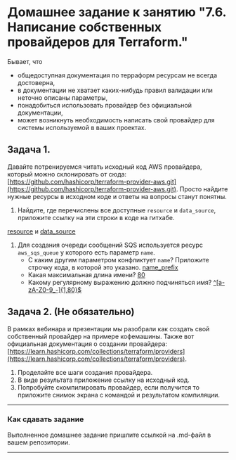 # Домашнее задание к занятию "7.6. Написание собственных провайдеров для Terraform."

Бывает, что 
* общедоступная документация по терраформ ресурсам не всегда достоверна,
* в документации не хватает каких-нибудь правил валидации или неточно описаны параметры,
* понадобиться использовать провайдер без официальной документации,
* может возникнуть необходимость написать свой провайдер для системы используемой в ваших проектах.   

## Задача 1. 
Давайте потренируемся читать исходный код AWS провайдера, который можно склонировать от сюда: 
[https://github.com/hashicorp/terraform-provider-aws.git](https://github.com/hashicorp/terraform-provider-aws.git).
Просто найдите нужные ресурсы в исходном коде и ответы на вопросы станут понятны.  


1. Найдите, где перечислены все доступные `resource` и `data_source`, приложите ссылку на эти строки в коде на 
гитхабе.   

[resource](https://github.com/hashicorp/terraform-provider-aws/blob/187f1659a4fef11ac314567273b5470afe6b662f/internal/provider/provider.go#L625) и [data_source](https://github.com/hashicorp/terraform-provider-aws/blob/187f1659a4fef11ac314567273b5470afe6b662f/internal/provider/provider.go#L337)

1. Для создания очереди сообщений SQS используется ресурс `aws_sqs_queue` у которого есть параметр `name`. 
    * С каким другим параметром конфликтует `name`? Приложите строчку кода, в которой это указано.
    [name_prefix](https://github.com/hashicorp/terraform-provider-aws/blob/187f1659a4fef11ac314567273b5470afe6b662f/internal/service/sqs/queue.go#L97)
    * Какая максимальная длина имени? 
    [80](https://github.com/hashicorp/terraform-provider-aws/blob/187f1659a4fef11ac314567273b5470afe6b662f/internal/service/sqs/queue.go#L413)
    * Какому регулярному выражению должно подчиняться имя? 
    [^[a-zA-Z0-9_-]{1,80}$](https://github.com/hashicorp/terraform-provider-aws/blob/187f1659a4fef11ac314567273b5470afe6b662f/internal/service/sqs/queue.go#L413)
    
## Задача 2. (Не обязательно) 
В рамках вебинара и презентации мы разобрали как создать свой собственный провайдер на примере кофемашины. 
Также вот официальная документация о создании провайдера: 
[https://learn.hashicorp.com/collections/terraform/providers](https://learn.hashicorp.com/collections/terraform/providers).

1. Проделайте все шаги создания провайдера.
2. В виде результата приложение ссылку на исходный код.
3. Попробуйте скомпилировать провайдер, если получится то приложите снимок экрана с командой и результатом компиляции.   

---

### Как cдавать задание

Выполненное домашнее задание пришлите ссылкой на .md-файл в вашем репозитории.

---
